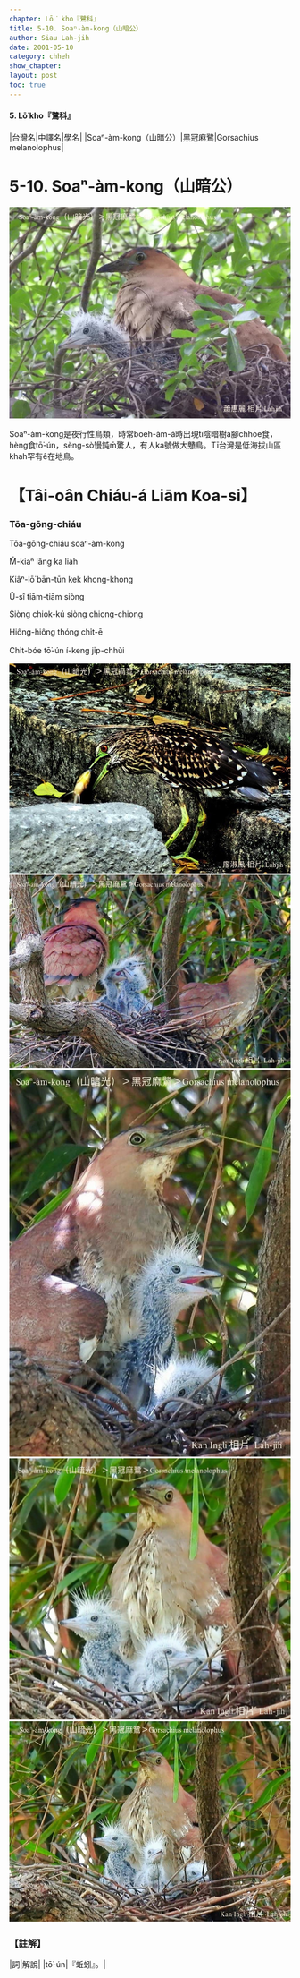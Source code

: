 ```yaml
---
chapter: Lō͘ kho『鷺科』
title: 5-10. Soaⁿ-àm-kong（山暗公）
author: Siau Lah-jih
date: 2001-05-10
category: chheh
show_chapter:
layout: post
toc: true
---
```


#### 5. Lō͘ kho『鷺科』

|台灣名|中譯名|學名|
|Soaⁿ-àm-kong（山暗公）|黑冠麻鷺|Gorsachius melanolophus|

# 5-10. Soaⁿ-àm-kong（山暗公）

![](../too5/05/05-10-1.Soaⁿ-àm-kong.jpg)


Soaⁿ-àm-kong是夜行性鳥類，時常boeh-àm-á時出現tī陰暗樹á腳chhōe食，hèng食tō͘-ún，sèng-sò͘慢鈍m̄驚人，有人ka號做大戇鳥。Tī台灣是低海拔山區khah罕有ê在地鳥。


# 【Tâi-oân Chiáu-á Liām Koa-si】

### **Tōa-gōng-chiáu**

Tōa-gōng-chiáu soaⁿ-àm-kong

M̄-kiaⁿ lâng ka lia̍h

Kiâⁿ-lō͘ bān-tūn kek khong-khong

Ū-sî tiām-tiām siòng

Siòng chiok-kú siòng chiong-chiong

Hiông-hiông thóng chi̍t-ē

Chi̍t-bóe tō͘-ún í-keng ji̍p-chhùi


![](../too5/05/05-10-2.Soaⁿ-àm-kong.jpg)
![](../too5/05/05-10-3.Soaⁿ-àm-kong.jpg)
![](../too5/05/05-10-4.Soaⁿ-àm-kong.jpg)
![](../too5/05/05-10-5.Soaⁿ-àm-kong.jpg)
![](../too5/05/05-10-6.Soaⁿ-àm-kong.jpg)



### 【註解】

|詞|解說|
|tō͘-ún|『蚯蚓』。|
